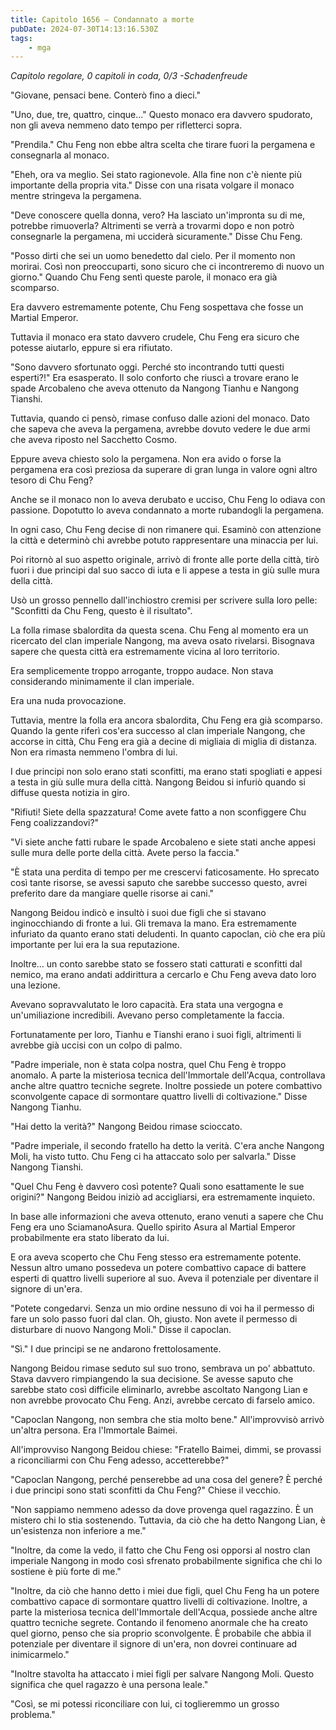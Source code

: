 ```yaml
---
title: Capitolo 1656 – Condannato a morte
pubDate: 2024-07-30T14:13:16.530Z
tags:
    - mga
---
```



<em>Capitolo regolare,
0 capitoli in coda, 0/3
-Schadenfreude</em>


"Giovane, pensaci bene. Conterò fino a dieci."


"Uno, due, tre, quattro, cinque..." Questo monaco era davvero spudorato, non gli aveva nemmeno dato tempo per rifletterci sopra.


"Prendila." Chu Feng non ebbe altra scelta che tirare fuori la pergamena e consegnarla al monaco.


"Eheh, ora va meglio. Sei stato ragionevole. Alla fine non c'è niente più importante della propria vita." Disse con una risata volgare il monaco mentre stringeva la pergamena.


"Deve conoscere quella donna, vero? Ha lasciato un'impronta su di me, potrebbe rimuoverla? Altrimenti se verrà a trovarmi dopo e non potrò consegnarle la pergamena, mi ucciderà sicuramente." Disse Chu Feng.


"Posso dirti che sei un uomo benedetto dal cielo. Per il momento non morirai. Così non preoccuparti, sono sicuro che ci incontreremo di nuovo un giorno." Quando Chu Feng sentì queste parole, il monaco era già scomparso.


Era davvero estremamente potente, Chu Feng sospettava che fosse un Martial Emperor.


Tuttavia il monaco era stato davvero crudele, Chu Feng era sicuro che potesse aiutarlo, eppure si era rifiutato.


"Sono davvero sfortunato oggi. Perché sto incontrando tutti questi esperti?!" Era esasperato. Il solo conforto che riuscì a trovare erano le spade Arcobaleno che aveva ottenuto da Nangong Tianhu e Nangong Tianshi.


Tuttavia, quando ci pensò, rimase confuso dalle azioni del monaco. Dato che sapeva che aveva la pergamena, avrebbe dovuto vedere le due armi che aveva riposto nel Sacchetto Cosmo.


Eppure aveva chiesto solo la pergamena. Non era avido o forse la pergamena era così preziosa da superare di gran lunga in valore ogni altro tesoro di Chu Feng?


Anche se il monaco non lo aveva derubato e ucciso, Chu Feng lo odiava con passione. Dopotutto lo aveva condannato a morte rubandogli la pergamena.


In ogni caso, Chu Feng decise di non rimanere qui. Esaminò con attenzione la città e determinò chi avrebbe potuto rappresentare una minaccia per lui.


Poi ritornò al suo aspetto originale, arrivò di fronte alle porte della città, tirò fuori i due principi dal suo sacco di iuta e li appese a testa in giù sulle mura della città.


Usò un grosso pennello dall'inchiostro cremisi per scrivere sulla loro pelle: "Sconfitti da Chu Feng, questo è il risultato".


La folla rimase sbalordita da questa scena. Chu Feng al momento era un ricercato del clan imperiale Nangong, ma aveva osato rivelarsi. Bisognava sapere che questa città era estremamente vicina al loro territorio.


Era semplicemente troppo arrogante, troppo audace. Non stava considerando minimamente il clan imperiale.


Era una nuda provocazione.


Tuttavia, mentre la folla era ancora sbalordita, Chu Feng era già scomparso. Quando la gente riferì cos'era successo al clan imperiale Nangong, che accorse in città, Chu Feng era già a decine di migliaia di miglia di distanza. Non era rimasta nemmeno l'ombra di lui.


I due principi non solo erano stati sconfitti, ma erano stati spogliati e appesi a testa in giù sulle mura della città. Nangong Beidou si infuriò quando si diffuse questa notizia in giro.


"Rifiuti! Siete della spazzatura! Come avete fatto a non sconfiggere Chu Feng coalizzandovi?"


"Vi siete anche fatti rubare le spade Arcobaleno e siete stati anche appesi sulle mura delle porte della città. Avete perso la faccia."


"È stata una perdita di tempo per me crescervi faticosamente. Ho sprecato così tante risorse, se avessi saputo che sarebbe successo questo, avrei preferito dare da mangiare quelle risorse ai cani."


Nangong Beidou indicò e insultò i suoi due figli che si stavano inginocchiando di fronte a lui. Gli tremava la mano. Era estremamente infuriato da quanto erano stati deludenti. In quanto capoclan, ciò che era più importante per lui era la sua reputazione.


Inoltre... un conto sarebbe stato se fossero stati catturati e sconfitti dal nemico, ma erano andati addirittura a cercarlo e Chu Feng aveva dato loro una lezione.


Avevano sopravvalutato le loro capacità. Era stata una vergogna e un'umiliazione incredibili. Avevano perso completamente la faccia.


Fortunatamente per loro, Tianhu e Tianshi erano i suoi figli, altrimenti li avrebbe già uccisi con un colpo di palmo.


"Padre imperiale, non è stata colpa nostra, quel Chu Feng è troppo anomalo. A parte la misteriosa tecnica dell'Immortale dell'Acqua, controllava anche altre quattro tecniche segrete. Inoltre possiede un potere combattivo sconvolgente capace di sormontare quattro livelli di coltivazione." Disse Nangong Tianhu.


"Hai detto la verità?" Nangong Beidou rimase scioccato.


"Padre imperiale, il secondo fratello ha detto la verità. C'era anche Nangong Moli, ha visto tutto. Chu Feng ci ha attaccato solo per salvarla." Disse Nangong Tianshi.


"Quel Chu Feng è davvero così potente? Quali sono esattamente le sue origini?" Nangong Beidou iniziò ad accigliarsi, era estremamente inquieto.


In base alle informazioni che aveva ottenuto, erano venuti a sapere che Chu Feng era uno SciamanoAsura. Quello spirito Asura al Martial Emperor probabilmente era stato liberato da lui.


E ora aveva scoperto che Chu Feng stesso era estremamente potente. Nessun altro umano possedeva un potere combattivo capace di battere esperti di quattro livelli superiore al suo. Aveva il potenziale per diventare il signore di un'era.


"Potete congedarvi. Senza un mio ordine nessuno di voi ha il permesso di fare un solo passo fuori dal clan. Oh, giusto. Non avete il permesso di disturbare di nuovo Nangong Moli." Disse il capoclan.


"Sì." I due principi se ne andarono frettolosamente.


Nangong Beidou rimase seduto sul suo trono, sembrava un po' abbattuto. Stava davvero rimpiangendo la sua decisione. Se avesse saputo che sarebbe stato così difficile eliminarlo, avrebbe ascoltato Nangong Lian e non avrebbe provocato Chu Feng. Anzi, avrebbe cercato di farselo amico.


"Capoclan Nangong, non sembra che stia molto bene." All'improvvisò arrivò un'altra persona. Era l'Immortale Baimei.


All'improvviso Nangong Beidou chiese: "Fratello Baimei, dimmi, se provassi a riconciliarmi con Chu Feng adesso, accetterebbe?"


"Capoclan Nangong, perché penserebbe ad una cosa del genere? È perché i due principi sono stati sconfitti da Chu Feng?" Chiese il vecchio.


"Non sappiamo nemmeno adesso da dove provenga quel ragazzino. È un mistero chi lo stia sostenendo. Tuttavia, da ciò che ha detto Nangong Lian, è un'esistenza non inferiore a me."


"Inoltre, da come la vedo, il fatto che Chu Feng osi opporsi al nostro clan imperiale Nangong in modo così sfrenato probabilmente significa che chi lo sostiene è più forte di me."


"Inoltre, da ciò che hanno detto i miei due figli, quel Chu Feng ha un potere combattivo capace di sormontare quattro livelli di coltivazione. Inoltre, a parte la misteriosa tecnica dell'Immortale dell'Acqua, possiede anche altre quattro tecniche segrete. Contando il fenomeno anormale che ha creato quel giorno, penso che sia proprio sconvolgente. È probabile che abbia il potenziale per diventare il signore di un'era, non dovrei continuare ad inimicarmelo."


"Inoltre stavolta ha attaccato i miei figli per salvare Nangong Moli. Questo significa che quel ragazzo è una persona leale."


"Così, se mi potessi riconciliare con lui, ci toglieremmo un grosso problema."
                                


                                



